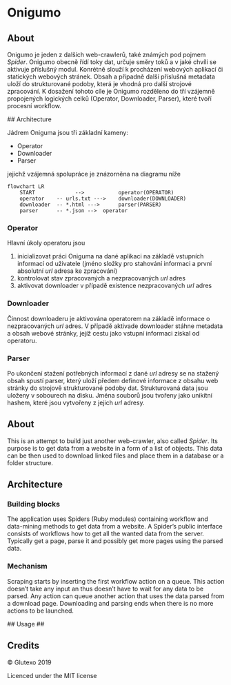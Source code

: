 # Onigumo #

## About

Onigumo je jeden z dalších web-crawlerů, také známých pod pojmem _Spider_.
Onigumo obecně řídí toky dat, určuje směry toků a v jaké chvíli se aktivuje
příslušný modul.
Konrétně slouží k procházení webových aplikací či statických webových stránek.
Obsah a případně další příslušná metadata uloží do strukturované podoby,
která je vhodná pro další strojové zpracování. K dosažení tohoto cíle je
Onigumo rozděleno do tří vzájemně propojených logických celků
(Operator, Downloader, Parser), které tvoří procesní workflow.

## Architecture

Jádrem Oniguma jsou tři základní kameny:
* Operator
* Downloader
* Parser

jejichž vzájemná spolupráce je znázorněna na diagramu níže

```mermaid
flowchart LR
    START             -->           operator(OPERATOR)
    operator    -- urls.txt --->    downloader(DOWNLOADER)
    downloader  -- *.html --->      parser(PARSER)
    parser      -- *.json -->  operator
```

### Operator
Hlavní úkoly operatoru jsou

1. inicializovat práci Oniguma na dané aplikaci na základě vstupních informací od
uživatele (jméno složky pro stahování informaci a první absolutní *url* adresa ke zpracování)
2. kontrolovat stav zpracovaných a nezpracovaných *url* adres
3. aktivovat downloader v případě existence nezpracovaných *url* adres

### Downloader

Činnost downloaderu je aktivována operatorem na základě informace o
nezpracovaných *url* adres. V případě aktivade downloader stáhne metadata
a obsah webové stránky, jejíž cestu jako vstupní informaci získal
od operatoru.

### Parser

Po ukončení stažení potřebných informací z dané *url* adresy se na
stažený obsah spustí parser, který uloží předem definové informace
z obsahu web stránky do strojově strukturované podoby dat. Strukturovaná
data jsou uloženy v sobourech na disku. Jména souborů jsou tvořeny jako
unikítní hashem, které jsou vytvořeny z jejich *url* adresy.

## About ##

This is an attempt to build just another web-crawler, also called _Spider_. Its purpose is to get data from a website in a form of a list of objects. This data can be then used to download linked files and place them in a database or a folder structure.

## Architecture ##

### Building blocks ###

The application uses Spiders (Ruby modules) containing workflow and data-mining methods to get data from a website. A Spider’s public interface consists of workflows how to get all the wanted data from the server. Typically get a page, parse it and possibly get more pages using the parsed data.

### Mechanism ###

Scraping starts by inserting the first workflow action on a queue. This action doesn’t take any input an thus doesn’t have to wait for any data to be parsed. Any action can queue another action that uses the data parsed from a download page. Downloading and parsing ends when there is no more actions to be launched.

## Usage ##

## Credits ##

© Glutexo 2019

Licenced under the MIT license
